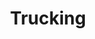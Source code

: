 ---
title: Trucking
crosslinks:
- EngineeringPorn
- Futurology
- vocativelion
- futurologytrucking
- BlueJackets
- gifs
- j
- n
- Truckers
- Roadcam
- hmmm
- rarepuppers
- 1200isplenty
- Justrolledintotheshop
---